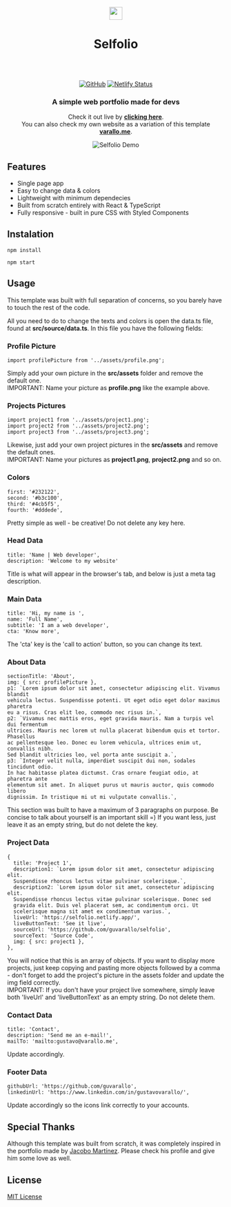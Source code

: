 <p align="center">
  <img src="public/favicon.ico" width="30" />
</p>
<h1 align="center">Selfolio</h1>
<br/>
<br/>

<div align="center">
  
[![GitHub](https://img.shields.io/github/license/cobidev/simplefolio?color=009387)](https://github.com/cobidev/simplefolio/blob/master/LICENSE.md)
[![Netlify Status](https://api.netlify.com/api/v1/badges/91be6d51-ba25-46e9-9844-dca148c6e0ba/deploy-status)](https://app.netlify.com/sites/selfolio/deploys)

</div>

<h3 align="center">A simple web portfolio made for devs</h3>

<div align="center">
  
Check it out live by **[clicking here](https://selfolio.netlify.app/)**.  
You can also check my own website as a variation of this template **[varallo.me](https://www.varallo.me/)**.

</div>

<div align="center">

![Selfolio Demo](src/assets/demo.gif)

</div>

## Features
<ul>
  <li>Single page app</li>
  <li>Easy to change data & colors</li>
  <li>Lightweight with minimum dependecies</li>
  <li>Built from scratch entirely with React & TypeScript</li>
  <li>Fully responsive - built in pure CSS with Styled Components</li>
</ul>

## Instalation
```
npm install

npm start
```

## Usage
This template was built with full separation of concerns, so you barely have to
touch the rest of the code.

All you need to do to change the texts and colors is open the data.ts file, found at
**src/source/data.ts**. In this file you have the following fields:

### Profile Picture
```
import profilePicture from '../assets/profile.png';
```
Simply add your own picture in the **src/assets** folder and remove the default one.  
IMPORTANT: Name your picture as **profile.png** like the example above.

### Projects Pictures
```
import project1 from '../assets/project1.png';
import project2 from '../assets/project2.png';
import project3 from '../assets/project3.png';
```
Likewise, just add your own project pictures in the **src/assets** and remove the default ones.  
IMPORTANT: Name your pictures as **project1.png**, **project2.png** and so on.

### Colors
```
first: '#232122',
second: '#b3c100',
third: '#4cb5f5',
fourth: '#dddede',
```
Pretty simple as well - be creative! Do not delete any key here.

### Head Data
```
title: 'Name | Web developer',
description: 'Welcome to my website'
```
Title is what will appear in the browser's tab, and below is just a meta tag 
description.

### Main Data
```
title: 'Hi, my name is ',
name: 'Full Name',
subtitle: 'I am a web developer',
cta: 'Know more',
```
The 'cta' key is the 'call to action' button, so you can change its text.

### About Data
```
sectionTitle: 'About',
img: { src: profilePicture },
p1: `Lorem ipsum dolor sit amet, consectetur adipiscing elit. Vivamus blandit 
vehicula lectus. Suspendisse potenti. Ut eget odio eget dolor maximus pharetra 
eu a risus. Cras elit leo, commodo nec risus in.`,
p2: `Vivamus nec mattis eros, eget gravida mauris. Nam a turpis vel dui fermentum 
ultrices. Mauris nec lorem ut nulla placerat bibendum quis et tortor. Phasellus 
ac pellentesque leo. Donec eu lorem vehicula, ultrices enim ut, convallis nibh. 
Sed blandit ultricies leo, vel porta ante suscipit a.`,
p3: `Integer velit nulla, imperdiet suscipit dui non, sodales tincidunt odio. 
In hac habitasse platea dictumst. Cras ornare feugiat odio, at pharetra ante 
elementum sit amet. In aliquet purus ut mauris auctor, quis commodo libero 
dignissim. In tristique mi ut mi vulputate convallis.`,
```
This section was built to have a maximum of 3 paragraphs on purpose. Be concise to talk
about yourself is an important skill =) If you want less, just leave it as an empty string, but do not delete the key.

### Project Data
```
{
  title: 'Project 1',
  description1: `Lorem ipsum dolor sit amet, consectetur adipiscing elit.
  Suspendisse rhoncus lectus vitae pulvinar scelerisque.`,
  description2: `Lorem ipsum dolor sit amet, consectetur adipiscing elit.
  Suspendisse rhoncus lectus vitae pulvinar scelerisque. Donec sed
  gravida elit. Duis vel placerat sem, ac condimentum orci. Ut
  scelerisque magna sit amet ex condimentum varius.`,
  liveUrl: 'https://selfolio.netlify.app/',
  liveButtonText: 'See it live',
  sourceUrl: 'https://github.com/guvarallo/selfolio',
  sourceText: 'Source Code',
  img: { src: project1 },
},
```
You will notice that this is an array of objects. If you want to display more projects, just keep copying and pasting more objects followed by a comma - don't forget to add the project's picture in the assets folder and update the img field correctly.  
IMPORTANT: If you don't have your project live somewhere, simply leave both 'liveUrl' and 'liveButtonText' as an empty string. Do not delete them.

### Contact Data
```
title: 'Contact',
description: 'Send me an e-mail!',
mailTo: 'mailto:gustavo@varallo.me',
```
Update accordingly.

### Footer Data
```
githubUrl: 'https://github.com/guvarallo',
linkedinUrl: 'https://www.linkedin.com/in/gustavovarallo/',
```
Update accordingly so the icons link correctly to your accounts.

## Special Thanks
Although this template was built from scratch, it was completely inspired in the
portfolio made by [Jacobo Martínez](https://github.com/cobidev). Please check
his profile and give him some love as well.

## License
[MIT License](LICENSE)
